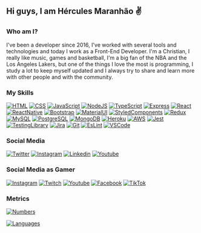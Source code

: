 ## Hi guys, I am Hércules Maranhão ✌️

### Who am I?

I've been a developer since 2016, I've worked with several tools and technologies and today I work as a Front-End Developer. I'm a Christian, I really like music, games and basketball, I'm a big fan of the NBA and the Los Angeles Lakers, but one of the things I love the most is programming, I study a lot to keep myself updated and I always try to share and learn more with other people and with the community.

### My Skills

[![HTML](https://img.shields.io/badge/HTML-239120?style=for-the-badge&logo=html5&logoColor=white)](https://github.com/hmaranhao/hmaranhao)
[![CSS](https://img.shields.io/badge/CSS-239120?&style=for-the-badge&logo=css3&logoColor=white)](https://github.com/hmaranhao/hmaranhao)
[![JavaScript](https://img.shields.io/badge/JavaScript-F7DF1E?style=for-the-badge&logo=javascript&logoColor=black)](https://github.com/hmaranhao/hmaranhao)
[![NodeJS](https://img.shields.io/badge/Node.js-43853D?style=for-the-badge&logo=node.js&logoColor=white)](https://github.com/hmaranhao/hmaranhao)
[![TypeScript](https://img.shields.io/badge/TypeScript-007ACC?style=for-the-badge&logo=typescript&logoColor=white)](https://github.com/hmaranhao/hmaranhao)
[![Express](https://img.shields.io/badge/Express.js-404D59?style=for-the-badge)](https://github.com/hmaranhao/hmaranhao)
[![React](https://img.shields.io/badge/React-20232A?style=for-the-badge&logo=react&logoColor=61DAFB)](https://github.com/hmaranhao/hmaranhao)
[![ReactNative](https://img.shields.io/badge/React_Native-20232A?style=for-the-badge&logo=react&logoColor=61DAFB)](https://github.com/hmaranhao/hmaranhao)
[![Bootstrap](https://img.shields.io/badge/Bootstrap-563D7C?style=for-the-badge&logo=bootstrap&logoColor=white)](https://github.com/hmaranhao/hmaranhao)
[![MaterialUI](https://img.shields.io/badge/Material--UI-0081CB?style=for-the-badge&logo=material-ui&logoColor=white)](https://github.com/hmaranhao/hmaranhao)
[![StyledComponents](https://img.shields.io/badge/styled--components-DB7093?style=for-the-badge&logo=styled-components&logoColor=white)](https://github.com/hmaranhao/hmaranhao)
[![Redux](https://img.shields.io/badge/Redux-593D88?style=for-the-badge&logo=redux&logoColor=white)](https://github.com/hmaranhao/hmaranhao)
[![MySQL](https://img.shields.io/badge/MySQL-00000F?style=for-the-badge&logo=mysql&logoColor=white)](https://github.com/hmaranhao/hmaranhao)
[![PostgreSQL](https://img.shields.io/badge/PostgreSQL-316192?style=for-the-badge&logo=postgresql&logoColor=white)](https://github.com/hmaranhao/hmaranhao)
[![MongoDB](https://img.shields.io/badge/MongoDB-4EA94B?style=for-the-badge&logo=mongodb&logoColor=white)](https://github.com/hmaranhao/hmaranhao)
[![Heroku](https://img.shields.io/badge/Heroku-430098?style=for-the-badge&logo=heroku&logoColor=white)](https://github.com/hmaranhao/hmaranhao)
[![AWS](https://img.shields.io/badge/Amazon_AWS-232F3E?style=for-the-badge&logo=amazon-aws&logoColor=white)](https://github.com/hmaranhao/hmaranhao)
[![Jest](https://img.shields.io/badge/Jest-323330?style=for-the-badge&logo=Jest&logoColor=white)](https://github.com/hmaranhao/hmaranhao)
[![TestingLibrary](https://img.shields.io/badge/testing%20library-323330?style=for-the-badge&logo=testing-library&logoColor=red)](https://github.com/hmaranhao/hmaranhao)
[![Jira](https://img.shields.io/badge/Jira-0052CC?style=for-the-badge&logo=Jira&logoColor=white)](https://github.com/hmaranhao/hmaranhao)
[![Git](https://img.shields.io/badge/GIT-E44C30?style=for-the-badge&logo=git&logoColor=white)](https://github.com/hmaranhao/hmaranhao)
[![EsLint](https://img.shields.io/badge/eslint-3A33D1?style=for-the-badge&logo=eslint&logoColor=white)](https://github.com/hmaranhao/hmaranhao)
[![VSCode](https://img.shields.io/badge/Visual_Studio_Code-0078D4?style=for-the-badge&logo=visual%20studio%20code&logoColor=white)](https://github.com/hmaranhao/hmaranhao)

### Social Media

[![Twitter](https://img.shields.io/badge/Twitter-1DA1F2?style=for-the-badge&logo=twitter&logoColor=white)](https://twitter.com/_hmaranhao)
[![Instagram](https://img.shields.io/badge/Instagram-E4405F?style=for-the-badge&logo=instagram&logoColor=white)](https://www.instagram.com/herculesmaranhao/)
[![Linkedin](https://img.shields.io/badge/LinkedIn-0077B5?style=for-the-badge&logo=linkedin&logoColor=white)](www.linkedin.com/in/hmaranhao)
[![Youtube](https://img.shields.io/badge/YouTube-FF0000?style=for-the-badge&logo=youtube&logoColor=white)](https://www.youtube.com/channel/UC-wLqsDf09toUdyty77okjQ)

### Social Media as Gamer

[![Instagram](https://img.shields.io/badge/Instagram-E4405F?style=for-the-badge&logo=instagram&logoColor=white)](https://www.instagram.com/kamuiigameplay/)
[![Twitch](https://img.shields.io/badge/Twitch-9146FF?style=for-the-badge&logo=twitch&logoColor=white)](https://www.twitch.tv/kamuiigameplay)
[![Youtube](https://img.shields.io/badge/YouTube-FF0000?style=for-the-badge&logo=youtube&logoColor=white)](https://www.youtube.com/channel/UCB4O-t0zmD6BPAXx3fQcz-Q)
[![Facebook](https://img.shields.io/badge/Facebook_Gaming-005FED?style=for-the-badge&logo=facebook-gaming&logoColor=white)](https://www.facebook.com/gaming/kamuiigameplay)
[![TikTok](https://img.shields.io/badge/TikTok-000000?style=for-the-badge&logo=tiktok&logoColor=white)](https://www.tiktok.com/@kamuiigameplay)

### Metrics

[![Numbers](https://github-readme-stats.vercel.app/api?username=hmaranhao&theme=blue-green&count_private=true&show_icons=true&hide=contribs)](https://github.com/hmaranhao/hmaranhao)

[![Languages](https://github-readme-stats.vercel.app/api/top-langs/?username=hmaranhao&theme=blue-green)](https://github.com/hmaranhao/hmaranhao)


